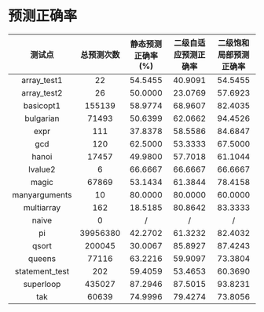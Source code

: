 # 预测正确率



|     测试点     | 总预测次数 | 静态预测正确率 (%) | 二级自适应预测正确率 | 二级饱和局部预测正确率 |
| :------------: | :--------: | :----------------: | :------------------: | :--------------------: |
|  array_test1   |     22     |      54.5455       |       40.9091        |        54.5455         |
|  array_test2   |     26     |      50.0000       |       23.0769        |        57.6923         |
|   basicopt1    |   155139   |      58.9774       |       68.9607        |        82.4035         |
|   bulgarian    |   71493    |      50.6399       |       62.0662        |        94.4526         |
|      expr      |    111     |      37.8378       |       58.5586        |        84.6847         |
|      gcd       |    120     |      62.5000       |       53.3333        |        67.5000         |
|     hanoi      |   17457    |      49.9800       |       57.7018        |        61.1044         |
|    lvalue2     |     6      |      66.6667       |       66.6667        |        66.6667         |
|     magic      |   67869    |      53.1434       |       61.3844        |        78.4158         |
| manyarguments  |     10     |      80.0000       |       80.0000        |        60.0000         |
|   multiarray   |    162     |      18.5185       |       80.8642        |        83.3333         |
|     naive      |     0      |         /          |          /           |           /            |
|       pi       |  39956380  |      42.2702       |       61.3232        |        82.4032         |
|     qsort      |   200045   |      30.0067       |       85.8927        |        87.4243         |
|     queens     |   77116    |      63.2216       |       59.9097        |        73.3804         |
| statement_test |    202     |      59.4059       |       53.4653        |        60.3690         |
|   superloop    |   435027   |      87.2946       |       87.5015        |        93.8231         |
|      tak       |   60639    |      74.9996       |       79.4274        |        73.8056         |

